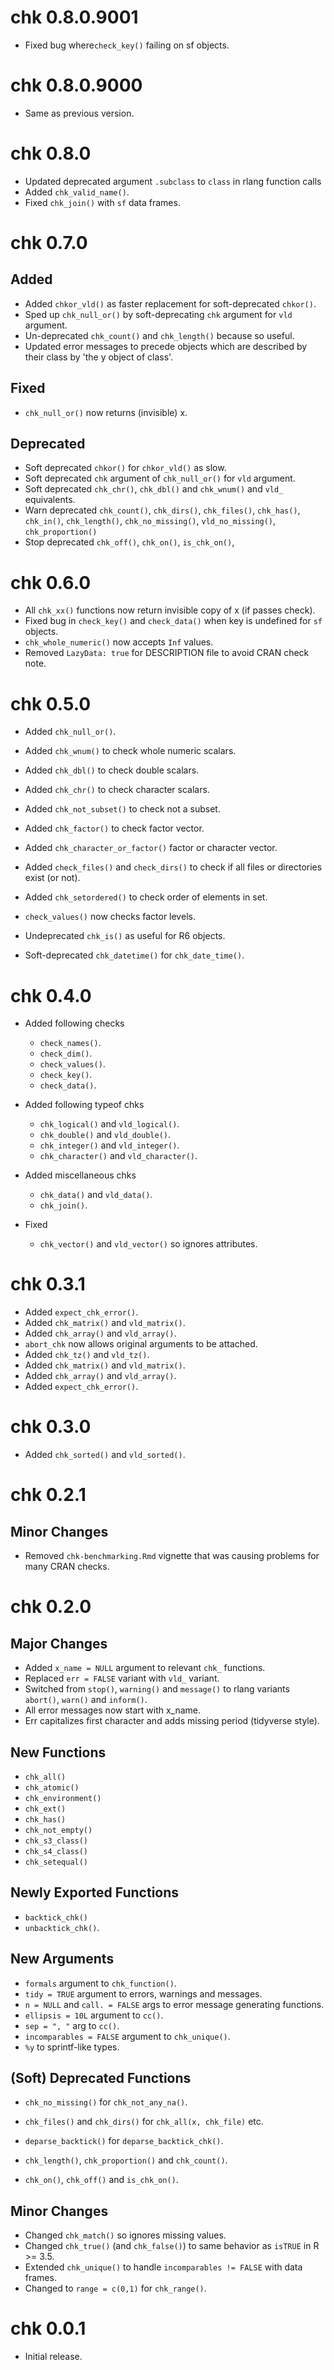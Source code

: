 <!-- NEWS.md is maintained by https://cynkra.github.io/fledge, do not edit -->

# chk 0.8.0.9001

- Fixed bug where`check_key()` failing on sf objects.


# chk 0.8.0.9000

- Same as previous version.


# chk 0.8.0

- Updated deprecated argument `.subclass` to `class` in rlang function calls
- Added `chk_valid_name()`.
- Fixed `chk_join()` with `sf` data frames.

# chk 0.7.0

## Added

- Added `chkor_vld()` as faster replacement for soft-deprecated `chkor()`.
- Sped up `chk_null_or()` by soft-deprecating `chk` argument for `vld` argument.
- Un-deprecated `chk_count()` and `chk_length()` because so useful.
- Updated error messages to precede objects which are described by their class by 'the y object of class'.

## Fixed

- `chk_null_or()` now returns (invisible) x.

## Deprecated 

- Soft deprecated `chkor()` for `chkor_vld()` as slow.
- Soft deprecated `chk` argument of `chk_null_or()` for `vld` argument.
- Soft deprecated `chk_chr()`, `chk_dbl()` and `chk_wnum()` and `vld_` equivalents.
- Warn deprecated `chk_count()`, `chk_dirs()`, `chk_files()`, `chk_has()`, `chk_in()`, `chk_length()`, `chk_no_missing()`, `vld_no_missing()`, `chk_proportion()`
- Stop deprecated `chk_off()`, `chk_on()`, `is_chk_on()`,

# chk 0.6.0

- All `chk_xx()` functions now return invisible copy of x (if passes check).
- Fixed bug in `check_key()` and `check_data()` when key is undefined for `sf `objects.
- `chk_whole_numeric()` now accepts `Inf` values.
- Removed `LazyData: true` for DESCRIPTION file to avoid CRAN check note.

# chk 0.5.0

- Added `chk_null_or()`.
- Added `chk_wnum()` to check whole numeric scalars.
- Added `chk_dbl()` to check double scalars.
- Added `chk_chr()` to check character scalars.
- Added `chk_not_subset()` to check not a subset.
- Added `chk_factor()` to check factor vector.
- Added `chk_character_or_factor()` factor or character vector.
- Added `check_files()` and `check_dirs()` to check if all files or directories exist (or not).
- Added `chk_setordered()` to check order of elements in set.

- `check_values()` now checks factor levels.
- Undeprecated `chk_is()` as useful for R6 objects.
- Soft-deprecated `chk_datetime()` for `chk_date_time()`.

# chk 0.4.0

- Added following checks
  - `check_names()`.
  - `check_dim()`.
  - `check_values()`.
  - `check_key()`.
  - `check_data()`.

- Added following typeof chks
  - `chk_logical()` and `vld_logical()`.
  - `chk_double()` and `vld_double()`.
  - `chk_integer()` and `vld_integer()`.
  - `chk_character()` and `vld_character()`.

- Added miscellaneous chks
  - `chk_data()` and `vld_data()`.
  - `chk_join()`.
  
- Fixed
  - `chk_vector()` and `vld_vector()` so ignores attributes.

# chk 0.3.1

- Added `expect_chk_error()`.
- Added `chk_matrix()` and `vld_matrix()`.
- Added `chk_array()` and `vld_array()`.
- `abort_chk` now allows original arguments to be attached.
- Added `chk_tz()` and `vld_tz()`.
- Added `chk_matrix()` and `vld_matrix()`.
- Added `chk_array()` and `vld_array()`.
- Added `expect_chk_error()`.

# chk 0.3.0

- Added `chk_sorted()` and `vld_sorted()`.

# chk 0.2.1

## Minor Changes

- Removed `chk-benchmarking.Rmd` vignette that was causing problems for many CRAN checks.

# chk 0.2.0

## Major Changes

- Added `x_name = NULL` argument to relevant `chk_` functions.
- Replaced `err = FALSE` variant with `vld_` variant.
- Switched from `stop()`, `warning()` and `message()` to rlang variants `abort()`, `warn()` and `inform()`.
- All error messages now start with x_name.
- Err capitalizes first character and adds missing period (tidyverse style).

## New Functions

- `chk_all()`
- `chk_atomic()`
- `chk_environment()`
- `chk_ext()`
- `chk_has()`
- `chk_not_empty()`
- `chk_s3_class()`
- `chk_s4_class()`
- `chk_setequal()`

## Newly Exported Functions

- `backtick_chk()`
- `unbacktick_chk()`.

## New Arguments

- `formals` argument to `chk_function()`.
- `tidy = TRUE` argument to errors, warnings and messages.
- `n = NULL` and `call. = FALSE` args to error message generating functions.
- `ellipsis = 10L` argument to `cc()`.
- `sep = ", "` arg to `cc()`.
- `incomparables = FALSE` argument to `chk_unique()`.
- `%y` to sprintf-like types. 

## (Soft) Deprecated Functions

- `chk_no_missing()` for `chk_not_any_na()`. 
- `chk_files()` and `chk_dirs()` for `chk_all(x, chk_file)` etc.
- `deparse_backtick()` for `deparse_backtick_chk()`.

- `chk_length()`, `chk_proportion()` and `chk_count()`.
- `chk_on()`, `chk_off()` and `is_chk_on()`.

## Minor Changes

- Changed `chk_match()` so ignores missing values.
- Changed `chk_true()` (and `chk_false()`) to same behavior as `isTRUE` in R >= 3.5.
- Extended `chk_unique()` to handle `incomparables != FALSE` with data frames.
- Changed to `range = c(0,1)` for `chk_range()`.

# chk 0.0.1

- Initial release.
